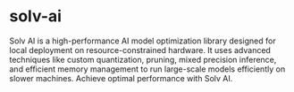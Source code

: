 # solv-ai
Solv AI is a high-performance AI model optimization library designed for local deployment on resource-constrained hardware. It uses advanced techniques like custom quantization, pruning, mixed precision inference, and efficient memory management to run large-scale models efficiently on slower machines. Achieve optimal performance with Solv AI.
